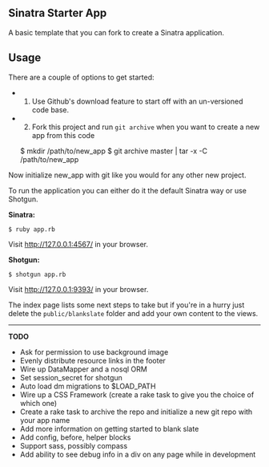 Sinatra Starter App
-------------------

A basic template that you can fork to create a Sinatra application.

Usage
-----

There are a couple of options to get started:

* 1. Use Github's download feature to start off with an un-versioned code base.
* 2. Fork this project and run `git archive` when you want to create a new app from this code

    $ mkdir /path/to/new_app
    $ git archive master | tar -x -C /path/to/new_app

Now initialize new_app with git like you would for any other new project.

To run the application you can either do it the default Sinatra way or use Shotgun.

**Sinatra:**

    $ ruby app.rb

Visit http://127.0.0.1:4567/ in your browser.

**Shotgun:**

    $ shotgun app.rb

Visit http://127.0.0.1:9393/ in your browser.

The index page lists some next steps to take but if you're in a hurry just delete the `public/blankslate` folder and add your own content to the views.

----

**TODO**

* Ask for permission to use background image
* Evenly distribute resource links in the footer
* Wire up DataMapper and a nosql ORM
* Set session_secret for shotgun
* Auto load dm migrations to $LOAD_PATH
* Wire up a CSS Framework (create a rake task to give you the choice of which one)
* Create a rake task to archive the repo and initialize a new git repo with your app name
* Add more information on getting started to blank slate
* Add config, before, helper blocks
* Support sass, possibly compass
* Add ability to see debug info in a div on any page while in development